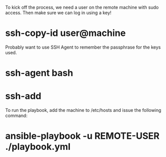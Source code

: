 To kick off the process, we need a user on the remote machine with sudo access.
Then make sure we can log in using a key!

# ssh-copy-id user@machine

Probably want to use SSH Agent to remember the passphrase for the keys used.

# ssh-agent bash
# ssh-add 

To run the playbook, add the machine to /etc/hosts and issue the following command:

# ansible-playbook -u REMOTE-USER ./playbook.yml
